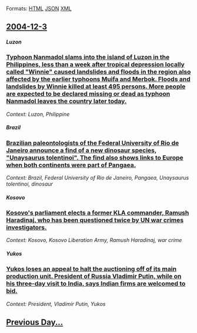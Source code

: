 
Formats: [HTML](2004/12/3/index.html)  [JSON](2004/12/3/index.json)  [XML](2004/12/3/index.xml)  

## [2004-12-3](/news/2004/12/3/index.md)

##### Luzon
### [ Typhoon Nanmadol slams into the island of Luzon in the Philippines, less than a week after tropical depression locally called "Winnie" caused landslides and floods in the region also affected by the earlier typhoons Muifa and Merbok. Floods and landslides by Winnie killed at least 495 persons. More people are expected to be declared missing or dead as typhoon Nanmadol leaves the country later today. ](/news/2004/12/3/typhoon-nanmadol-slams-into-the-island-of-luzon-in-the-philippines-less-than-a-week-after-tropical-depression-locally-called-winnie-caus.md)
_Context: Luzon, Philippine_

##### Brazil
### [ Brazilian paleontologists of the Federal University of Rio de Janeiro announce a find of a new dinosaur species, "Unaysaurus tolentinoi". The find also shows links to Europe when both continents were part of Pangaea. ](/news/2004/12/3/brazilian-paleontologists-of-the-federal-university-of-rio-de-janeiro-announce-a-find-of-a-new-dinosaur-species-unaysaurus-tolentinoi-t.md)
_Context: Brazil, Federal University of Rio de Janeiro, Pangaea, Unaysaurus tolentinoi, dinosaur_

##### Kosovo
### [ Kosovo's parliament elects a former KLA commander, Ramush Haradinaj, who has been questioned twice by UN war crimes investigators. ](/news/2004/12/3/kosovo-s-parliament-elects-a-former-kla-commander-ramush-haradinaj-who-has-been-questioned-twice-by-un-war-crimes-investigators.md)
_Context: Kosovo, Kosovo Liberation Army, Ramush Haradinaj, war crime_

##### Yukos
### [ Yukos loses an appeal to halt the auctioning off of its main production unit. President of Russia Vladimir Putin, while on his three-day visit to India, says Indian firms are welcomed to bid. ](/news/2004/12/3/yukos-loses-an-appeal-to-halt-the-auctioning-off-of-its-main-production-unit-president-of-russia-vladimir-putin-while-on-his-three-day-vi.md)
_Context: President, Vladimir Putin, Yukos_

## [Previous Day...](/news/2004/12/2/index.md)

